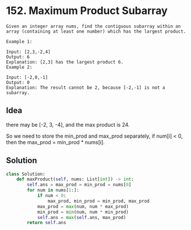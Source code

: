 # 152. Maximum Product Subarray

```
Given an integer array nums, find the contiguous subarray within an array (containing at least one number) which has the largest product.

Example 1:

Input: [2,3,-2,4]
Output: 6
Explanation: [2,3] has the largest product 6.
Example 2:

Input: [-2,0,-1]
Output: 0
Explanation: The result cannot be 2, because [-2,-1] is not a subarray.
```

## Idea

there may be [-2, 3, -4], and the max product is 24.

So we need to store the min_prod and max_prod separately, if num[i] < 0, then the max_prod = min_prod * nums[i].


## Solution

```python
class Solution:
    def maxProduct(self, nums: List[int]) -> int:
        self.ans = max_prod = min_prod = nums[0]
        for num in nums[1:]:
            if num < 0:
                max_prod, min_prod = min_prod, max_prod
            max_prod = max(num, num * max_prod)
            min_prod = min(num, num * min_prod)
            self.ans = max(self.ans, max_prod)
        return self.ans
```
